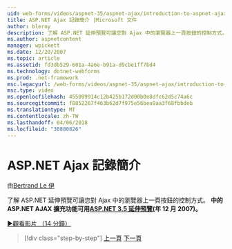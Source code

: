```yaml
---
uid: web-forms/videos/aspnet-35/aspnet-ajax/introduction-to-aspnet-ajax-history
title: ASP.NET Ajax 記錄簡介 |Microsoft 文件
author: bleroy
description: 了解 ASP.NET 延伸預覽可讓您對 Ajax 中的瀏覽器上一頁按鈕的控制方式。 ASP.NET AJAX 擴充功能可用在 ASP.NET 3.5 Extens...
ms.author: aspnetcontent
manager: wpickett
ms.date: 12/20/2007
ms.topic: article
ms.assetid: fd3db529-601a-4a6e-b91a-d9cbe1ff7bd4
ms.technology: dotnet-webforms
ms.prod: .net-framework
msc.legacyurl: /web-forms/videos/aspnet-35/aspnet-ajax/introduction-to-aspnet-ajax-history
msc.type: video
ms.openlocfilehash: 455099914c12b425b172d00b0e8dfc62d5c74a6c
ms.sourcegitcommit: f8852267f463b62d7f975e56bea9aa3f68fbbdeb
ms.translationtype: MT
ms.contentlocale: zh-TW
ms.lasthandoff: 04/06/2018
ms.locfileid: "30880826"
---
```

<a name="introduction-to-aspnet-ajax-history"></a>ASP.NET Ajax 記錄簡介
====================
由[Bertrand Le 伊](https://github.com/bleroy)

了解 ASP.NET 延伸預覽可讓您對 Ajax 中的瀏覽器上一頁按鈕的控制方式。 **中的 ASP.NET AJAX 擴充功能可用[ASP.NET 3.5 延伸預覽](https://www.asp.net/downloads/35-sp1#find)(年 12 月 2007)。**

[&#9654;觀看影片 （14 分鐘）](https://channel9.msdn.com/Blogs/ASP-NET-Site-Videos/introduction-to-aspnet-ajax-history)

> [!div class="step-by-step"]
> [上一頁](adonet-data-services-with-aspnet-ajax-support.md)
> [下一頁](using-script-combining-to-improve-ajax-performance.md)
